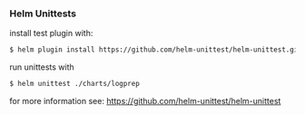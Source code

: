 ### Helm Unittests

install test plugin with:

```bash
$ helm plugin install https://github.com/helm-unittest/helm-unittest.git
```

run unittests with

```bash
$ helm unittest ./charts/logprep
```

for more information see: https://github.com/helm-unittest/helm-unittest

